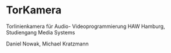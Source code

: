 TorKamera
=========


Torlinienkamera für Audio- Videoprogrammierung
HAW Hamburg, Studiengang Media Systems

Daniel Nowak, Michael Kratzmann
 
